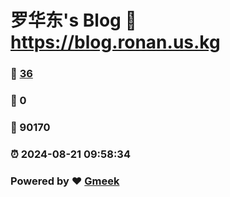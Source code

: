 # 罗华东's Blog :link: https://blog.ronan.us.kg 
### :page_facing_up: [36](https://blog.ronan.us.kg/tag.html) 
### :speech_balloon: 0 
### :hibiscus: 90170 
### :alarm_clock: 2024-08-21 09:58:34 
### Powered by :heart: [Gmeek](https://github.com/Meekdai/Gmeek)
